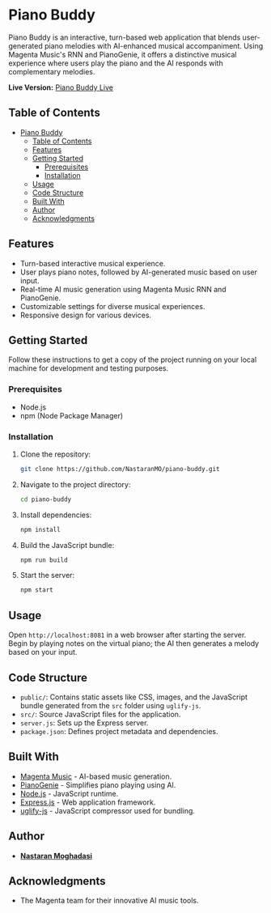 # Piano Buddy

Piano Buddy is an interactive, turn-based web application that blends user-generated piano melodies with AI-enhanced musical accompaniment. Using Magenta Music's RNN and PianoGenie, it offers a distinctive musical experience where users play the piano and the AI responds with complementary melodies.

**Live Version:** [Piano Buddy Live](https://piano-buddy-fb9180660e4f.herokuapp.com/)

## Table of Contents

- [Piano Buddy](#piano-buddy)
  - [Table of Contents](#table-of-contents)
  - [Features](#features)
  - [Getting Started](#getting-started)
    - [Prerequisites](#prerequisites)
    - [Installation](#installation)
  - [Usage](#usage)
  - [Code Structure](#code-structure)
  - [Built With](#built-with)
  - [Author](#author)
  - [Acknowledgments](#acknowledgments)

## Features

- Turn-based interactive musical experience.
- User plays piano notes, followed by AI-generated music based on user input.
- Real-time AI music generation using Magenta Music RNN and PianoGenie.
- Customizable settings for diverse musical experiences.
- Responsive design for various devices.

## Getting Started

Follow these instructions to get a copy of the project running on your local machine for development and testing purposes.

### Prerequisites

- Node.js
- npm (Node Package Manager)

### Installation

1. Clone the repository:
   ```bash
   git clone https://github.com/NastaranMO/piano-buddy.git
   ```
2. Navigate to the project directory:
   ```bash
   cd piano-buddy
   ```
3. Install dependencies:
   ```bash
   npm install
   ```
4. Build the JavaScript bundle:
   ```bash
   npm run build
   ```
5. Start the server:
   ```bash
   npm start
   ```

## Usage

Open `http://localhost:8081` in a web browser after starting the server. Begin by playing notes on the virtual piano; the AI then generates a melody based on your input.

## Code Structure

- `public/`: Contains static assets like CSS, images, and the JavaScript bundle generated from the `src` folder using `uglify-js`.
- `src/`: Source JavaScript files for the application.
- `server.js`: Sets up the Express server.
- `package.json`: Defines project metadata and dependencies.

## Built With

- [Magenta Music](https://magenta.tensorflow.org/) - AI-based music generation.
- [PianoGenie](https://magenta.tensorflow.org/pianogenie) - Simplifies piano playing using AI.
- [Node.js](https://nodejs.org/) - JavaScript runtime.
- [Express.js](https://expressjs.com/) - Web application framework.
- [uglify-js](https://www.npmjs.com/package/uglify-js) - JavaScript compressor used for bundling.

## Author

- **[Nastaran Moghadasi](mailto:nastaran.moghadasi@gmail.com)**

## Acknowledgments

- The Magenta team for their innovative AI music tools.
